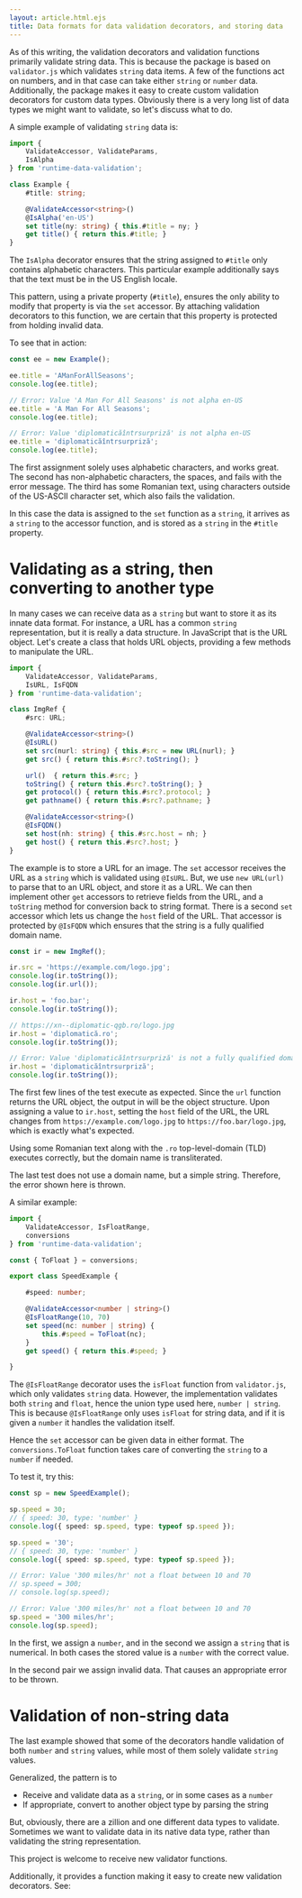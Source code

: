```yaml
---
layout: article.html.ejs
title: Data formats for data validation decorators, and storing data
---
```


As of this writing, the validation decorators and validation functions primarily validate string data.  This is because the package is based on `validator.js` which validates `string` data items.  A few of the functions act on numbers, and in that case can take either `string` or `number` data.  Additionally, the package makes it easy to create custom validation decorators for custom data types.  Obviously there is a very long list of data types we might want to validate, so let's discuss what to do.

A simple example of validating `string` data is:

```ts
import {
    ValidateAccessor, ValidateParams,
    IsAlpha
} from 'runtime-data-validation';

class Example {
    #title: string;

    @ValidateAccessor<string>()
    @IsAlpha('en-US')
    set title(ny: string) { this.#title = ny; }
    get title() { return this.#title; }
}
```

The `IsAlpha` decorator ensures that the string assigned to `#title` only contains alphabetic characters.  This particular example additionally says that the text must be in the US English locale.

This pattern, using a private property (`#title`), ensures the only ability to modify that property is via the `set` accessor.  By attaching validation decorators to this function, we are certain that this property is protected from holding invalid data.

To see that in action:

```ts
const ee = new Example();

ee.title = 'AManForAllSeasons';
console.log(ee.title);

// Error: Value 'A Man For All Seasons' is not alpha en-US
ee.title = 'A Man For All Seasons';
console.log(ee.title);

// Error: Value 'diplomaticăîntrsurpriză' is not alpha en-US
ee.title = 'diplomaticăîntrsurpriză';
console.log(ee.title);
```

The first assignment solely uses alphabetic characters, and works great.  The second has non-alphabetic characters, the spaces, and fails with the error message.  The third has some Romanian text, using characters outside of the US-ASCII character set, which also fails the validation.

In this case the data is assigned to the `set` function as a `string`, it arrives as a `string` to the accessor function, and is stored as a `string` in the `#title` property.

# Validating as a string, then converting to another type

In many cases we can receive data as a `string` but want to store it as its innate data format.  For instance, a URL has a common `string` representation, but it is really a data structure.  In JavaScript that is the URL object.  Let's create a class that holds URL objects, providing a few methods to manipulate the URL.

```ts
import {
    ValidateAccessor, ValidateParams,
    IsURL, IsFQDN
} from 'runtime-data-validation';

class ImgRef {
    #src: URL;

    @ValidateAccessor<string>()
    @IsURL()
    set src(nurl: string) { this.#src = new URL(nurl); }
    get src() { return this.#src?.toString(); }

    url()  { return this.#src; }
    toString() { return this.#src?.toString(); }
    get protocol() { return this.#src?.protocol; }
    get pathname() { return this.#src?.pathname; }

    @ValidateAccessor<string>()
    @IsFQDN()
    set host(nh: string) { this.#src.host = nh; }
    get host() { return this.#src?.host; }
}
```

The example is to store a URL for an image.  The `set` accessor receives the URL as a `string` which is validated using `@IsURL`.  But, we use `new URL(url)` to parse that to an URL object, and store it as a URL.  We can then implement other `get` accessors to retrieve fields from the URL, and a `toString` method for conversion back to string format.  There is a second `set` accessor which lets us change the `host` field of the URL.  That accessor is protected by `@IsFQDN` which ensures that the string is a fully qualified domain name.

```ts
const ir = new ImgRef();

ir.src = 'https://example.com/logo.jpg';
console.log(ir.toString());
console.log(ir.url());

ir.host = 'foo.bar';
console.log(ir.toString());

// https://xn--diplomatic-qgb.ro/logo.jpg
ir.host = 'diplomatică.ro';
console.log(ir.toString());

// Error: Value 'diplomaticăîntrsurpriză' is not a fully qualified domain name
ir.host = 'diplomaticăîntrsurpriză';
console.log(ir.toString());
```

The first few lines of the test execute as expected.  Since the `url` function returns the URL object, the output in will be the object structure.  Upon assigning a value to `ir.host`, setting the `host` field of the URL, the URL changes from `https://example.com/logo.jpg` to `https://foo.bar/logo.jpg`, which is exactly what's expected.

Using some Romanian text along with the `.ro` top-level-domain (TLD) executes correctly, but the domain name is transliterated.

The last test does not use a domain name, but a simple string.  Therefore, the error shown here is thrown.

A similar example:

```ts
import {
    ValidateAccessor, IsFloatRange,
    conversions
} from 'runtime-data-validation';

const { ToFloat } = conversions;

export class SpeedExample {

    #speed: number;

    @ValidateAccessor<number | string>()
    @IsFloatRange(10, 70)
    set speed(nc: number | string) { 
        this.#speed = ToFloat(nc);
    }
    get speed() { return this.#speed; }

}
```

The `@IsFloatRange` decorator uses the `isFloat` function from `validator.js`, which only validates `string` data.  However, the implementation validates both `string` and `float`, hence the union type used here, `number | string`.  This is because `@IsFloatRange` only uses `isFloat` for string data, and if it is given a `number` it handles the validation itself.

Hence the `set` accessor can be given data in either format.  The `conversions.ToFloat` function takes care of converting the `string` to a `number` if needed.

To test it, try this:

```ts
const sp = new SpeedExample();

sp.speed = 30;
// { speed: 30, type: 'number' }
console.log({ speed: sp.speed, type: typeof sp.speed });

sp.speed = '30';
// { speed: 30, type: 'number' }
console.log({ speed: sp.speed, type: typeof sp.speed });

// Error: Value '300 miles/hr' not a float between 10 and 70
// sp.speed = 300;
// console.log(sp.speed);

// Error: Value '300 miles/hr' not a float between 10 and 70
sp.speed = '300 miles/hr';
console.log(sp.speed);
```

In the first, we assign a `number`, and in the second we assign a `string` that is numerical.  In both cases the stored value is a `number` with the correct value.

In the second pair we assign invalid data.  That causes an appropriate error to be thrown.

# Validation of non-string data

The last example showed that some of the decorators handle validation of both `number` and `string` values, while most of them solely validate `string` values.

Generalized, the pattern is to

* Receive and validate data as a `string`, or in some cases as a `number`
* If appropriate, convert to another object type by parsing the string

But, obviously, there are a zillion and one different data types to validate.  Sometimes we want to validate data in its native data type, rather than validating the string representation.

This project is welcome to receive new validator functions.  

Additionally, it provides a function making it easy to create new validation decorators.  See: [](custom-validator.html)
